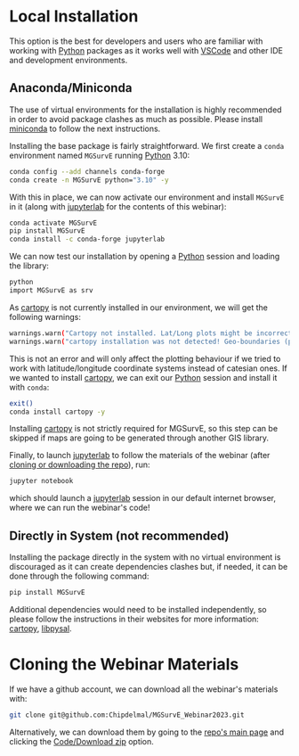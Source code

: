 
#   Local Installation

This option is the best for developers and users who are familiar with working with [Python](https://www.python.org/) packages as it works well with [VSCode](https://code.visualstudio.com/) and other IDE and development environments.

##  Anaconda/Miniconda

The use of virtual environments for the installation is highly recommended in order to avoid package clashes as much as possible. Please install [miniconda](https://docs.conda.io/en/latest/miniconda.html) to follow the next instructions.

Installing the base package is fairly straightforward. We first create a `conda` environment named `MGSurvE` running [Python](https://www.python.org/) 3.10:

```bash
conda config --add channels conda-forge
conda create -n MGSurvE python="3.10" -y
```

With this in place, we can now activate our environment and install `MGSurvE` in it (along with [jupyterlab](https://jupyterlab.readthedocs.io/en/latest/index.html) for the contents of this webinar):

```bash
conda activate MGSurvE
pip install MGSurvE
conda install -c conda-forge jupyterlab
```

We can now test our installation by opening a [Python](https://www.python.org/) session and loading the library:

```bash
python
import MGSurvE as srv
```

As [cartopy](https://scitools.org.uk/cartopy/docs/latest/) is not currently installed in our environment, we will get the following warnings:

```bash
warnings.warn("Cartopy not installed. Lat/Long plots might be incorrect!")
warnings.warn("cartopy installation was not detected! Geo-boundaries (plotLandBoundary) not available!")
```

This is not an error and will only affect the plotting behaviour if we tried to work with latitude/longitude coordinate systems instead of catesian ones. If we wanted to install [cartopy](https://scitools.org.uk/cartopy/docs/latest/), we can exit our [Python](https://www.python.org/) session and install it with `conda`:

```bash
exit()
conda install cartopy -y
```

Installing [cartopy](https://scitools.org.uk/cartopy/docs/latest/installing.html) is not strictly required for MGSurvE, so this step can be skipped if maps are going to be generated through another GIS library.

Finally, to launch [jupyterlab](https://jupyterlab.readthedocs.io/en/latest/index.html) to follow the materials of the webinar (after [cloning or downloading the repo](#cloning-the-materials)), run:

```bash
jupyter notebook
```

which should launch a [jupyterlab](https://jupyterlab.readthedocs.io/en/latest/index.html) session in our default internet browser, where we can run the webinar's code!

##  Directly in System (not recommended)

Installing the package directly in the system with no virtual environment is discouraged as it can create dependencies clashes but, if needed, it can be done through the following command:

```bash
pip install MGSurvE
```

Additional dependencies would need to be installed independently, so please follow the instructions in their websites for more information: [cartopy](https://scitools.org.uk/cartopy/docs/latest/installing.html), [libpysal](https://pysal.org/libpysal/installation.html).


# Cloning the Webinar Materials

If we have a github account, we can download all the webinar's materials with:

```bash
git clone git@github.com:Chipdelmal/MGSurvE_Webinar2023.git
```

Alternatively, we can download them by going to the [repo's main page](https://github.com/Chipdelmal/MGSurvE_Webinar2023) and clicking the [Code/Download zip](https://github.com/Chipdelmal/MGSurvE_Webinar2023/archive/refs/heads/main.zip) option.